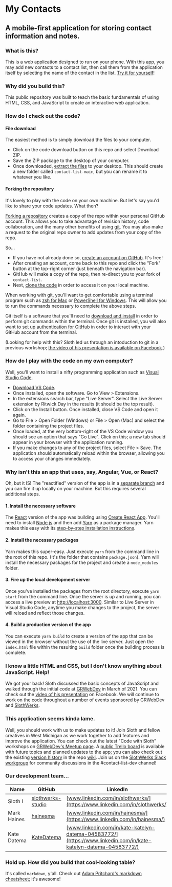 # My Contacts
## A mobile-first application for storing contact information and notes.

### What is this?
This is a web application designed to run on your phone.  With this app, you may add new contacts to a contact list, then call them from the application itself by selecting the name of the contact in the list.  [Try it for yourself](https://slothwerks-studio.github.io/contact-list/)!

### Why did you build this?
This public repository was built to teach the basic fundamentals of using HTML, CSS, and JavaScript to create an interactive web application.

### How do I check out the code?

#### File download
The easiest method is to simply download the files to your computer.

- Click on the code download button on this repo and select Download ZIP.
- Save the ZIP package to the desktop of your computer.
- Once downloaded, [extract the files](https://www.sweetwater.com/sweetcare/articles/how-to-zip-and-unzip-files/) to your desktop.  This should create a new folder called `contact-list-main`, but you can rename it to whatever you like.

#### Forking the repository
It's lovely to play with the code on your own machine.  But let's say you'd like to share your code updates.  What then?

[Forking a repository](https://docs.github.com/en/github/getting-started-with-github/fork-a-repo) creates a copy of the repo within your personal GitHub account.  This allows you to take advantage of revision history, code collaboration, and the many other benefits of using [git](https://git-scm.com/).  You may also make a request to the original repo owner to add updates from your copy of the repo.

So...

- If you have not already done so, [create an account on GitHub](https://github.com/join).  It's free!
- After creating an account, come back to this repo and click the "Fork" button at the top-right corner (just beneath the navigation bar).
- GitHub will make a copy of the repo, then re-direct you to your fork of `contact-list`.
- Next, [clone the code](https://docs.github.com/en/github/creating-cloning-and-archiving-repositories/cloning-a-repository) in order to access it on your local machine.

When working with git, you'll want to get comfortable using a terminal program such as [zsh for Mac](https://www.howtogeek.com/682770/how-to-open-the-terminal-on-a-mac/) or [PowerShell for Windows](https://www.howtogeek.com/662611/9-ways-to-open-powershell-in-windows-10/).  This will allow you to run the commands necessary to complete the above steps.

Git itself is a software that you'll need to [download and install](https://git-scm.com/downloads) in order to perform git commands within the terminal.  Once git is installed, you will also want to [set up authentication for GitHub](https://docs.github.com/en/github/getting-started-with-github/set-up-git) in order to interact with your GitHub account from the terminal.

(Looking for help with this?  Sloth led us through an intoduction to git in a previous workshop; [the video of his presentation is available on Facebook](https://www.facebook.com/182139175163955/videos/852495475371824).)

### How do I play with the code on my own computer?
Well, you'll want to install a nifty programming application such as [Visual Studio Code](https://code.visualstudio.com/).

- [Download VS Code](https://code.visualstudio.com/download).
- Once installed, open the software.  Go to View > Extensions.
- In the extensions search bar, type "Live Server".  Select the Live Server extension by Ritwick Day in the results (it should be the top result).
- Click on the Install button.  Once installed, close VS Code and open it again.
- Go to File > Open Folder (Windows) or File > Open (Mac) and select the folder containing the project files.
- Once loaded, at the very bottom-right of the VS Code window you should see an option that says "Go Live".  Click on this; a new tab should appear in your browser with the application running.
- If you make changes to any of the project files, select File > Save.  The application should automatically reload within the browser, allowing you to access your changes immediately.

### Why isn't this an app that uses, say, Angular, Vue, or React?
Oh, but it IS!  The "reactified" version of the app is in a [separate branch](https://github.com/slothwerks-studio/contact-list/tree/react-app) and you can fire it up locally on your machine.  But this requires several additional steps.

#### 1. Install the necessary software
The [React](https://reactjs.org/) version of the app was building using [Create React App](https://github.com/facebook/create-react-app).  You'll need to install [Node.js](https://nodejs.org/en/) and then add [Yarn](https://yarnpkg.com/) as a package manager.  Yarn makes this easy with its [step-by-step installation instructions](https://yarnpkg.com/getting-started/install).

#### 2. Install the necessary packages
Yarn makes this super-easy.  Just execute `yarn` from the command line in the root of this repo.  (It's the folder that contains `package.json`).  Yarn will install the necessary packages for the project and create a `node_modules` folder.

#### 3. Fire up the local development server
Once you've installed the packages from the root directory, execute `yarn start` from the command line.  Once the server is up and running, you can access a live preview at [http://localhost:3000](http://localhost:3000).  Similar to Live Server in Visual Studio Code, anytime you make changes to the project, the server will reload and reflect those changes.

#### 4. Build a production version of the app
You can execute `yarn build` to create a version of the app that can be viewed in the browser without the use of the live server.  Just open the `index.html` file within the resulting `build` folder once the building process is complete.

### I know a little HTML and CSS, but I don't know anything about JavaScript.  Help!
We got your back!  Sloth discussed the basic concepts of JavaScript and walked through the initial code at [GRWebDev](https://www.meetup.com/grwebdev/) in March of 2021.  You can check out the [video of his presentation](https://www.facebook.com/182139175163955/videos/455547239117005) on Facebook.  We will continue to work on the code throughout a number of events sponsored by GRWebDev and [SlothWerks](https://slothwerks.com/).

### This application seems kinda lame.
Well, you should work with us to make updates to it!  Join Sloth and fellow creatives in West Michigan as we work together to add features and improve the application.  You can check out the latest "Code with Sloth" workshops on [GRWebDev's Meetup page](https://www.meetup.com/grwebdev/).  A [public Trello board](https://trello.com/b/0TmiXJ08/contact-list-app) is available with future topics and planned updates to the app; you can also check out the existing [version history](https://github.com/slothwerks-studio/contact-list/wiki/Version-History) in the repo [wiki](https://github.com/slothwerks-studio/contact-list/wiki).  Join us on the [SlothWerks Slack workgroup](https://join.slack.com/t/slothwerks-studio/shared_invite/zt-6l4946k3-EnOTGy0NAGC664dV7LGynA) for community discussions in the #contact-list-dev channel!

### Our development team...
| Name | GitHub | LinkedIn |
| ---- | ------ | -------- |
| Sloth I | [slothwerks-studio](https://github.com/slothwerks-studio) | [www.linkedin.com/in/slothwerks/](https://www.linkedin.com/in/slothwerks/) |
| Mark Haines | [hainesma](https://github.com/hainesma) | [www.linkedin.com/in/hainesma/](https://www.linkedin.com/in/hainesma/) |
| Kate Datema | [KateDatema](https://github.com/KateDatema) | [www.linkedin.com/in/kate-katelyn-datema-04583772/](https://www.linkedin.com/in/kate-katelyn-datema-04583772/) |

### Hold up.  How did you build that cool-looking table?
It's called `markdown`, y'all.  Check out [Adam Pritchard's markdown cheatsheet](https://github.com/adam-p/markdown-here/wiki/Markdown-Cheatsheet); it's awesome!
